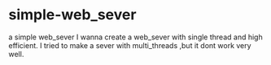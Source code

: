# simple-web_sever
a simple web_sever
I wanna create a web_sever with single thread and high efficient.
I tried to make a sever with multi_threads ,but it dont work very well. 

